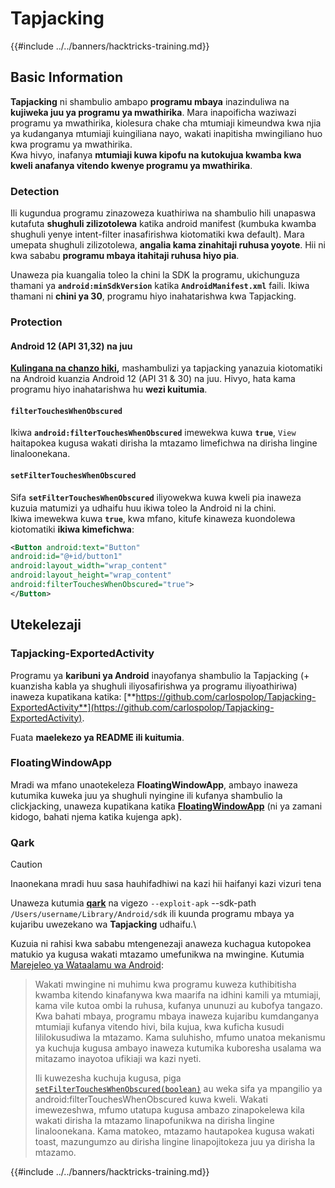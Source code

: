 # Tapjacking

{{#include ../../banners/hacktricks-training.md}}

## **Basic Information**

**Tapjacking** ni shambulio ambapo **programu mbaya** inazinduliwa na **kujiweka juu ya programu ya mwathirika**. Mara inapoificha waziwazi programu ya mwathirika, kiolesura chake cha mtumiaji kimeundwa kwa njia ya kudanganya mtumiaji kuingiliana nayo, wakati inapitisha mwingiliano huo kwa programu ya mwathirika.\
Kwa hivyo, inafanya **mtumiaji kuwa kipofu na kutokujua kwamba kwa kweli anafanya vitendo kwenye programu ya mwathirika**.

### Detection

Ili kugundua programu zinazoweza kuathiriwa na shambulio hili unapaswa kutafuta **shughuli zilizotolewa** katika android manifest (kumbuka kwamba shughuli yenye intent-filter inasafirishwa kiotomatiki kwa default). Mara umepata shughuli zilizotolewa, **angalia kama zinahitaji ruhusa yoyote**. Hii ni kwa sababu **programu mbaya itahitaji ruhusa hiyo pia**.

Unaweza pia kuangalia toleo la chini la SDK la programu, ukichunguza thamani ya **`android:minSdkVersion`** katika **`AndroidManifest.xml`** faili. Ikiwa thamani ni **chini ya 30**, programu hiyo inahatarishwa kwa Tapjacking.

### Protection

#### Android 12 (API 31,32) na juu

[**Kulingana na chanzo hiki**](https://www.geeksforgeeks.org/tapjacking-in-android/)**,** mashambulizi ya tapjacking yanazuia kiotomatiki na Android kuanzia Android 12 (API 31 & 30) na juu. Hivyo, hata kama programu hiyo inahatarishwa hu **wezi kuitumia**.

#### `filterTouchesWhenObscured`

Ikiwa **`android:filterTouchesWhenObscured`** imewekwa kuwa **`true`**, `View` haitapokea kugusa wakati dirisha la mtazamo limefichwa na dirisha lingine linaloonekana.

#### **`setFilterTouchesWhenObscured`**

Sifa **`setFilterTouchesWhenObscured`** iliyowekwa kuwa kweli pia inaweza kuzuia matumizi ya udhaifu huu ikiwa toleo la Android ni la chini.\
Ikiwa imewekwa kuwa **`true`**, kwa mfano, kitufe kinaweza kuondolewa kiotomatiki **ikiwa kimefichwa**:
```xml
<Button android:text="Button"
android:id="@+id/button1"
android:layout_width="wrap_content"
android:layout_height="wrap_content"
android:filterTouchesWhenObscured="true">
</Button>
```
## Utekelezaji

### Tapjacking-ExportedActivity

Programu ya **karibuni ya Android** inayofanya shambulio la Tapjacking (+ kuanzisha kabla ya shughuli iliyosafirishwa ya programu iliyoathiriwa) inaweza kupatikana katika: [**https://github.com/carlospolop/Tapjacking-ExportedActivity**](https://github.com/carlospolop/Tapjacking-ExportedActivity).

Fuata **maelekezo ya README ili kuitumia**.

### FloatingWindowApp

Mradi wa mfano unaotekeleza **FloatingWindowApp**, ambayo inaweza kutumika kuweka juu ya shughuli nyingine ili kufanya shambulio la clickjacking, unaweza kupatikana katika [**FloatingWindowApp**](https://github.com/aminography/FloatingWindowApp) (ni ya zamani kidogo, bahati njema katika kujenga apk).

### Qark

> [!CAUTION]
> Inaonekana mradi huu sasa hauhifadhiwi na kazi hii haifanyi kazi vizuri tena

Unaweza kutumia [**qark**](https://github.com/linkedin/qark) na vigezo `--exploit-apk` --sdk-path `/Users/username/Library/Android/sdk` ili kuunda programu mbaya ya kujaribu uwezekano wa **Tapjacking** udhaifu.\

Kuzuia ni rahisi kwa sababu mtengenezaji anaweza kuchagua kutopokea matukio ya kugusa wakati mtazamo umefunikwa na mwingine. Kutumia [Marejeleo ya Wataalamu wa Android](https://developer.android.com/reference/android/view/View#security):

> Wakati mwingine ni muhimu kwa programu kuweza kuthibitisha kwamba kitendo kinafanywa kwa maarifa na idhini kamili ya mtumiaji, kama vile kutoa ombi la ruhusa, kufanya ununuzi au kubofya tangazo. Kwa bahati mbaya, programu mbaya inaweza kujaribu kumdanganya mtumiaji kufanya vitendo hivi, bila kujua, kwa kuficha kusudi lililokusudiwa la mtazamo. Kama suluhisho, mfumo unatoa mekanismu ya kuchuja kugusa ambayo inaweza kutumika kuboresha usalama wa mitazamo inayotoa ufikiaji wa kazi nyeti.
>
> Ili kuwezesha kuchuja kugusa, piga [`setFilterTouchesWhenObscured(boolean)`](https://developer.android.com/reference/android/view/View#setFilterTouchesWhenObscured%28boolean%29) au weka sifa ya mpangilio ya android:filterTouchesWhenObscured kuwa kweli. Wakati imewezeshwa, mfumo utatupa kugusa ambazo zinapokelewa kila wakati dirisha la mtazamo linapofunikwa na dirisha lingine linaloonekana. Kama matokeo, mtazamo hautapokea kugusa wakati toast, mazungumzo au dirisha lingine linapojitokeza juu ya dirisha la mtazamo.


{{#include ../../banners/hacktricks-training.md}}
